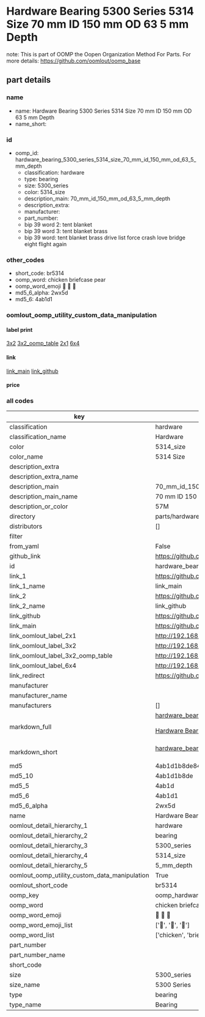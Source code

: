 # Hardware Bearing 5300 Series 5314 Size 70 mm ID 150 mm OD 63 5 mm Depth  

note: This is part of OOMP the Oopen Organization Method For Parts. For more details: https://github.com/oomlout/oomp_base

##  part details
  







### name
* name: Hardware Bearing 5300 Series 5314 Size 70 mm ID 150 mm OD 63 5 mm Depth
* name_short: 
### id
* oomp_id: hardware_bearing_5300_series_5314_size_70_mm_id_150_mm_od_63_5_mm_depth
  * classification: hardware
  * type: bearing
  * size: 5300_series
  * color: 5314_size
  * description_main: 70_mm_id_150_mm_od_63_5_mm_depth
  * description_extra: 
  * manufacturer: 
  * part_number: 
  * bip 39 word 2: tent blanket
  * bip 39 word 3: tent blanket brass
  * bip 39 word: tent blanket brass drive list force crash love bridge eight flight again

### other_codes
* short_code: br5314
* oomp_word: chicken briefcase pear
* oomp_word_emoji :chicken: :briefcase: :pear:
* md5_6_alpha: 2wx5d
* md5_6: 4ab1d1






### oomlout_oomp_utility_custom_data_manipulation
#### label print
[3x2](http://192.168.1.245:1112/?label=oomp%202wx5d)
[3x2_oomp_table](http://192.168.1.108:1112/?label=oomp%202wx5d)
[2x1](http://192.168.1.242:1112/?label=oomp%202wx5d)
[6x4](http://192.168.1.55:1112/?label=oomp%202wx5d)    

#### link

[link_main](https://github.com/oomlout/oomlout_oomp_version_1_messy/tree/main/parts/hardware_bearing_5300_series_5314_size_70_mm_id_150_mm_od_63_5_mm_depth) [link_github](https://github.com/oomlout/oomlout_oomp_version_1_messy/tree/main/parts/hardware_bearing_5300_series_5314_size_70_mm_id_150_mm_od_63_5_mm_depth)                             

#### price







### all codes 
| key | value |  
| --- | --- |  
| classification | hardware |  
| classification_name | Hardware |  
| color | 5314_size |  
| color_name | 5314 Size |  
| description_extra |  |  
| description_extra_name |  |  
| description_main | 70_mm_id_150_mm_od_63_5_mm_depth |  
| description_main_name | 70 mm ID 150 mm OD 63 5 mm Depth |  
| description_or_color | 57M |  
| directory | parts/hardware_bearing_5300_series_5314_size_70_mm_id_150_mm_od_63_5_mm_depth |  
| distributors | [] |  
| filter |  |  
| from_yaml | False |  
| github_link | https://github.com/oomlout/oomlout_oomp_part_src/tree/main/parts/hardware_bearing_5300_series_5314_size_70_mm_id_150_mm_od_63_5_mm_depth |  
| id | hardware_bearing_5300_series_5314_size_70_mm_id_150_mm_od_63_5_mm_depth |  
| link_1 | https://github.com/oomlout/oomlout_oomp_version_1_messy/tree/main/parts/hardware_bearing_5300_series_5314_size_70_mm_id_150_mm_od_63_5_mm_depth |  
| link_1_name | link_main |  
| link_2 | https://github.com/oomlout/oomlout_oomp_version_1_messy/tree/main/parts/hardware_bearing_5300_series_5314_size_70_mm_id_150_mm_od_63_5_mm_depth |  
| link_2_name | link_github |  
| link_github | https://github.com/oomlout/oomlout_oomp_version_1_messy/tree/main/parts/hardware_bearing_5300_series_5314_size_70_mm_id_150_mm_od_63_5_mm_depth |  
| link_main | https://github.com/oomlout/oomlout_oomp_version_1_messy/tree/main/parts/hardware_bearing_5300_series_5314_size_70_mm_id_150_mm_od_63_5_mm_depth |  
| link_oomlout_label_2x1 | http://192.168.1.242:1112/?label=oomp%202wx5d |  
| link_oomlout_label_3x2 | http://192.168.1.245:1112/?label=oomp%202wx5d |  
| link_oomlout_label_3x2_oomp_table | http://192.168.1.108:1112/?label=oomp%202wx5d |  
| link_oomlout_label_6x4 | http://192.168.1.55:1112/?label=oomp%202wx5d |  
| link_redirect | https://github.com/oomlout/oomlout_oomp_version_1_messy/tree/main/parts/hardware_bearing_5300_series_5314_size_70_mm_id_150_mm_od_63_5_mm_depth |  
| manufacturer |  |  
| manufacturer_name |  |  
| manufacturers | [] |  
| markdown_full | [hardware_bearing_5300_series_5314_size_70_mm_id_150_mm_od_63_5_mm_depth](none)<br>[](none)<br>[Hardware Bearing 5300 Series 5314 Size 70 Mm Id 150 Mm Od 63 5 Mm Depth](none)<br><br> |  
| markdown_short | [hardware_bearing_5300_series_5314_size_70_mm_id_150_mm_od_63_5_mm_depth](none)<br><br> |  
| md5 | 4ab1d1b8de84664d6c4134343645d6fa |  
| md5_10 | 4ab1d1b8de |  
| md5_5 | 4ab1d |  
| md5_6 | 4ab1d1 |  
| md5_6_alpha | 2wx5d |  
| name | Hardware Bearing 5300 Series 5314 Size 70 mm ID 150 mm OD 63 5 mm Depth |  
| oomlout_detail_hierarchy_1 | hardware |  
| oomlout_detail_hierarchy_2 | bearing |  
| oomlout_detail_hierarchy_3 | 5300_series |  
| oomlout_detail_hierarchy_4 | 5314_size |  
| oomlout_detail_hierarchy_5 | 5_mm_depth |  
| oomlout_oomp_utility_custom_data_manipulation | True |  
| oomlout_short_code | br5314 |  
| oomp_key | oomp_hardware_bearing_5300_series_5314_size_70_mm_id_150_mm_od_63_5_mm_depth |  
| oomp_word | chicken briefcase pear |  
| oomp_word_emoji | :chicken: :briefcase: :pear: |  
| oomp_word_emoji_list | [':chicken:', ':briefcase:', ':pear:'] |  
| oomp_word_list | ['chicken', 'briefcase', 'pear'] |  
| part_number |  |  
| part_number_name |  |  
| short_code |  |  
| size | 5300_series |  
| size_name | 5300 Series |  
| type | bearing |  
| type_name | Bearing |  
